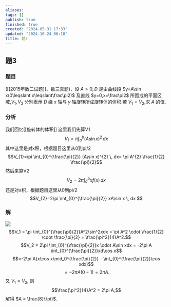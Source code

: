 ```yaml
---
aliases: 
tags: []
publish: true
finished: true
created: "2024-05-31 17:33"
updated: "2024-10-24 06:18"
title: 题3
---
```

## 题3
### 题目
([[2015年数二试题]]、数三真题)，设 $A>0,D$ 是由曲线段 $y=A\sin x(0\leqslant x\leqslant\frac\pi2)$ 及直线 $y=0,x=\frac\pi2$ 所围成的平面区域,$V_1,V_2$ 分别表示 $D$ 绕 $x$ 轴与 $y$ 轴旋转所成旋转体的体积.若 $V_1=V_2$,求 $A$ 的值.
### 分析
我们回忆[[旋转体的体积]]
这里我们先算V1
$$V_{1}=\pi \int_{a}^{b} (A\sin x)^{2} \, dx $$
其中这里是对x积，根据题目这里从0到pi/2
$$V_{1}=\pi \int_{0}^{\frac{\pi}{2}} (A\sin x)^{2} \, dx= \pi A^{2} \frac{1}{2} \frac{\pi}{2}$$
然后来算V2
$$V_{2}=2\pi \int_{a}^{b} xf(x) \, dx $$
还是对x积，根据题目这里从0到pi/2
$$V_{2}=2\pi \int_{0}^{\frac{\pi}{2}} xA\sin x \, dx $$
### 解 
![](https://img.hwenyi.live/202403201230202.webp)
$$V_1 = \pi \int_{0}^{\frac{\pi}{2}}A^2\sin^2xdx = \pi A^2 \cdot \frac{1}{2} \cdot \frac{\pi}{2} = \frac{\pi^2}{4}A^2.$$
$$V_2 = 2\pi \int_{0}^{\frac{\pi}{2}}x \cdot A\sin xdx = -2\pi A \int_{0}^{\frac{\pi}{2}}xd\cos x$$
$$=-2\pi A(x\cos x\mid_0^{\frac{\pi}{2}} - \int_{0}^{\frac{\pi}{2}}\cos xdx)$$
$$= -2\pi A (0-1) = 2\pi A.$$
又 $V_1 = V_2$, 则
$$\frac{\pi^2}{4}A^2 = 2\pi A,$$
解得 $A = \frac{8}{\pi}$.
 
